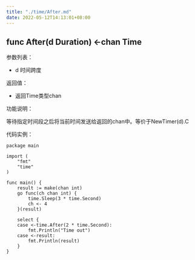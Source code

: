 ```yaml
---
title: "./time/After.md"
date: 2022-05-12T14:13:01+08:00
---
```

## func After(d Duration) <-chan Time
参数列表：
- d 时间跨度

返回值：
- 返回Time类型chan

功能说明：

等待指定时间段之后将当前时间发送给返回的chan中。等价于NewTimer(d).C

代码实例：
    
    package main

    import (
        "fmt"
        "time"
    )
    
    func main() {
    	result := make(chan int)
    	go func(ch chan int) {
    		time.Sleep(3 * time.Second)	
    		ch <- 4
    	}(result)
    
    	select {
    	case <-time.After(2 * time.Second):
    		fmt.Println("Time out")
    	case <-result:
    		fmt.Println(result)
    	}
    }
